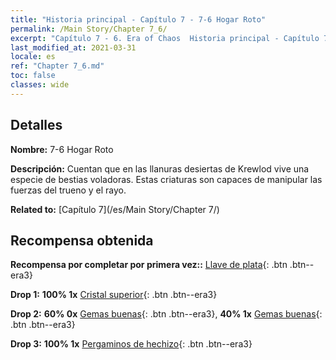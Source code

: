 ```yaml
---
title: "Historia principal - Capítulo 7 - 7-6 Hogar Roto"
permalink: /Main Story/Chapter 7_6/
excerpt: "Capítulo 7 - 6. Era of Chaos  Historia principal - Capítulo 7_6. 7-6 Hogar Roto"
last_modified_at: 2021-03-31
locale: es
ref: "Chapter 7_6.md"
toc: false
classes: wide
---
```


## Detalles

 **Nombre:** 7-6 Hogar Roto

 **Descripción:** Cuentan que en las llanuras desiertas de Krewlod vive una especie de bestias voladoras. Estas criaturas son capaces de manipular las fuerzas del trueno y el rayo.

 **Related to:** [Capítulo 7](/es/Main Story/Chapter 7/)

## Recompensa obtenida

 **Recompensa por completar por primera vez::** [Llave de plata](/es/Items/con_693/){: .btn .btn--era3}

 **Drop 1:** **100% 1x** [Cristal superior](/es/Items/mat_24/){: .btn .btn--era3}

 **Drop 2:** **60% 0x** [Gemas buenas](/es/Items/mat_16/){: .btn .btn--era3}, **40% 1x** [Gemas buenas](/es/Items/mat_16/){: .btn .btn--era3}

 **Drop 3:** **100% 1x** [Pergaminos de hechizo](/es/Items/con_694/){: .btn .btn--era3}


